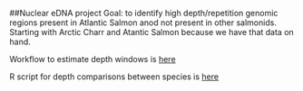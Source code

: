##Nuclear eDNA project
Goal: to identify high depth/repetition genomic regions present in Atlantic Salmon anod not present in other salmonids.
Starting with Arctic Charr and Atantic Salmon because we have that data on hand. 

Workflow to estimate depth windows is [here](https://github.com/TonyKess/nuclearEDNA/blob/main/depthestimation_workflow.md)

R script for depth comparisons between species is [here](https://github.com/TonyKess/nuclearEDNA/blob/main/salmon_charr_depthcompare.R)
 

